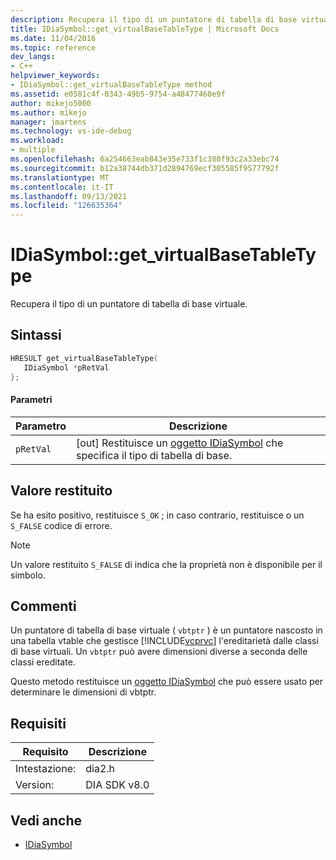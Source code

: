 ```yaml
---
description: Recupera il tipo di un puntatore di tabella di base virtuale.
title: IDiaSymbol::get_virtualBaseTableType | Microsoft Docs
ms.date: 11/04/2016
ms.topic: reference
dev_langs:
- C++
helpviewer_keywords:
- IDiaSymbol::get_virtualBaseTableType method
ms.assetid: e0581c4f-0343-49b5-9754-a48477460e9f
author: mikejo5000
ms.author: mikejo
manager: jmartens
ms.technology: vs-ide-debug
ms.workload:
- multiple
ms.openlocfilehash: 6a254663eab843e35e733f1c380f93c2a33ebc74
ms.sourcegitcommit: b12a38744db371d2894769ecf305585f9577792f
ms.translationtype: MT
ms.contentlocale: it-IT
ms.lasthandoff: 09/13/2021
ms.locfileid: "126635364"
---
```

# <a name="idiasymbolget_virtualbasetabletype"></a>IDiaSymbol::get_virtualBaseTableType
Recupera il tipo di un puntatore di tabella di base virtuale.

## <a name="syntax"></a>Sintassi

```C++
HRESULT get_virtualBaseTableType(
   IDiaSymbol *pRetVal
};
```

#### <a name="parameters"></a>Parametri

|Parametro|Descrizione|
|---------------|-----------------|
|`pRetVal`|[out] Restituisce un [oggetto IDiaSymbol](../../debugger/debug-interface-access/idiasymbol.md) che specifica il tipo di tabella di base.|

## <a name="return-value"></a>Valore restituito
 Se ha esito positivo, restituisce `S_OK` ; in caso contrario, restituisce o un `S_FALSE` codice di errore.

> [!NOTE]
> Un valore restituito `S_FALSE` di indica che la proprietà non è disponibile per il simbolo.

## <a name="remarks"></a>Commenti
 Un puntatore di tabella di base virtuale ( `vbtptr` ) è un puntatore nascosto in una tabella vtable che gestisce [!INCLUDE[vcprvc](../../code-quality/includes/vcprvc_md.md)] l'ereditarietà dalle classi di base virtuali. Un `vbtptr` può avere dimensioni diverse a seconda delle classi ereditate.

 Questo metodo restituisce un [oggetto IDiaSymbol](../../debugger/debug-interface-access/idiasymbol.md) che può essere usato per determinare le dimensioni di vbtptr.

## <a name="requirements"></a>Requisiti

|Requisito|Descrizione|
|-----------------|-----------------|
|Intestazione:|dia2.h|
|Version:|DIA SDK v8.0|

## <a name="see-also"></a>Vedi anche
- [IDiaSymbol](../../debugger/debug-interface-access/idiasymbol.md)
